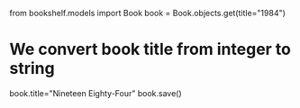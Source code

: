 from bookshelf.models import Book
book = Book.objects.get(title="1984")
# We convert book title from integer to string
book.title="Nineteen Eighty-Four" 
book.save()